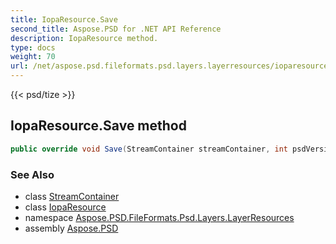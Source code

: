 ```yaml
---
title: IopaResource.Save
second_title: Aspose.PSD for .NET API Reference
description: IopaResource method. 
type: docs
weight: 70
url: /net/aspose.psd.fileformats.psd.layers.layerresources/ioparesource/save/
---
```

{{< psd/tize >}}
## IopaResource.Save method

```csharp
public override void Save(StreamContainer streamContainer, int psdVersion)
```

### See Also

* class [StreamContainer](../../../aspose.psd/streamcontainer/)
* class [IopaResource](../)
* namespace [Aspose.PSD.FileFormats.Psd.Layers.LayerResources](../../ioparesource/)
* assembly [Aspose.PSD](../../../)


